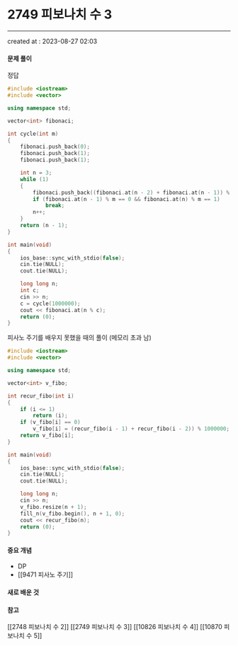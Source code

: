 # 2749 피보나치 수 3
---
created at : 2023-08-27 02:03
#### 문제 풀이

정답
```cpp
#include <iostream>
#include <vector>

using namespace std;

vector<int> fibonaci;

int cycle(int m)
{
    fibonaci.push_back(0);
    fibonaci.push_back(1);
    fibonaci.push_back(1);

    int n = 3;
    while (1)
    {
        fibonaci.push_back((fibonaci.at(n - 2) + fibonaci.at(n - 1)) % m);
        if (fibonaci.at(n - 1) % m == 0 && fibonaci.at(n) % m == 1)
            break;
        n++;
    }
    return (n - 1);
}

int main(void)
{
    ios_base::sync_with_stdio(false);
    cin.tie(NULL);
    cout.tie(NULL);

    long long n;
    int c;
    cin >> n;
    c = cycle(1000000);
    cout << fibonaci.at(n % c);
    return (0);
}
```


피사노 주기를 배우지 못했을 때의 풀이 (메모리 초과 남)
```cpp
#include <iostream>
#include <vector>

using namespace std;

vector<int> v_fibo;

int recur_fibo(int i)
{
    if (i <= 1)
        return (i);
    if (v_fibo[i] == 0)
        v_fibo[i] = (recur_fibo(i - 1) + recur_fibo(i - 2)) % 1000000;
    return v_fibo[i];
}

int main(void)
{
    ios_base::sync_with_stdio(false);
    cin.tie(NULL);
    cout.tie(NULL);

    long long n;
    cin >> n;
    v_fibo.resize(n + 1);
    fill_n(v_fibo.begin(), n + 1, 0);
    cout << recur_fibo(n);
    return (0);
}
```

#### 중요 개념
- DP
- [[9471 피사노 주기]]

#### 새로 배운 것

#### 참고
[[2748 피보나치 수 2]]
[[2749 피보나치 수 3]]
[[10826 피보나치 수 4]]
[[10870 피보나치 수 5]]
